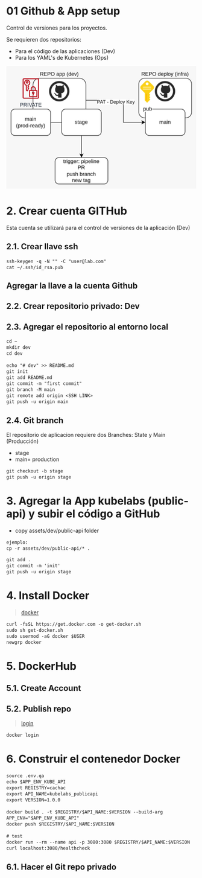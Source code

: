 
# 01 Github & App setup <!-- omit in toc -->
Control de versiones para los proyectos.

Se requieren dos repositorios:

- Para el código de las aplicaciones (Dev)
- Para los YAML's de Kubernetes (Ops)


![git repos](./assets/img/git.jpeg)

# 2. Crear cuenta GITHub
Esta cuenta se utilizará para el control de versiones de la aplicación (Dev)
## 2.1. Crear llave ssh
```vim
ssh-keygen -q -N "" -C "user@lab.com"
cat ~/.ssh/id_rsa.pub
```
## Agregar la llave a la cuenta Github

## 2.2. Crear repositorio privado: Dev
## 2.3. Agregar el repositorio al entorno local
```vim
cd ~
mkdir dev
cd dev

echo "# dev" >> README.md
git init
git add README.md
git commit -m "first commit"
git branch -M main
git remote add origin <SSH LINK>
git push -u origin main
```

## 2.4. Git branch
El repositorio de aplicacion requiere dos Branches: State y Main (Producción)

- stage
- main= production

```vim
git checkout -b stage
git push -u origin stage
```

# 3. Agregar la App kubelabs (public-api) y subir el código a GitHub
- copy assets/dev/public-api folder
```vim
ejemplo:
cp -r assets/dev/public-api/* .
```
```vim
git add .
git commit -m 'init'
git push -u origin stage
```

# 4. Install Docker
> [docker](https://docs.docker.com/engine/install/ubuntu/)
```vim
curl -fsSL https://get.docker.com -o get-docker.sh
sudo sh get-docker.sh
sudo usermod -aG docker $USER
newgrp docker
```


# 5. DockerHub

## 5.1. Create Account
## 5.2. Publish repo
> [login](https://docs.docker.com/engine/reference/commandline/login/)
```vim
docker login
```

# 6. Construir el contenedor Docker
```vim
source .env.qa
echo $APP_ENV_KUBE_API
export REGISTRY=cachac
export API_NAME=kubelabs_publicapi
export VERSION=1.0.0

docker build . -t $REGISTRY/$API_NAME:$VERSION --build-arg APP_ENV="$APP_ENV_KUBE_API"
docker push $REGISTRY/$API_NAME:$VERSION

# test
docker run --rm --name api -p 3080:3080 $REGISTRY/$API_NAME:$VERSION
curl localhost:3080/healthcheck
```


## 6.1. Hacer el Git repo privado
